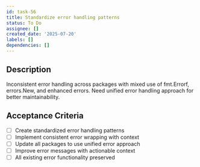 ```yaml
---
id: task-56
title: Standardize error handling patterns
status: To Do
assignee: []
created_date: '2025-07-20'
labels: []
dependencies: []
---
```


## Description

Inconsistent error handling across packages with mixed use of fmt.Errorf, errors.New, and enhanced errors. Need unified error handling approach for better maintainability.

## Acceptance Criteria

- [ ] Create standardized error handling patterns
- [ ] Implement consistent error wrapping with context
- [ ] Update all packages to use unified error approach
- [ ] Improve error messages with actionable context
- [ ] All existing error functionality preserved
